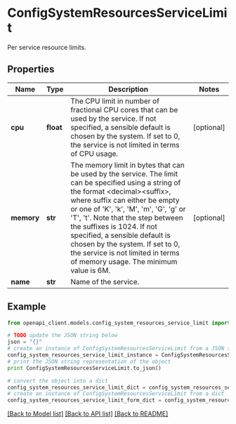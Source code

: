 # ConfigSystemResourcesServiceLimit

Per service resource limits.

## Properties

Name | Type | Description | Notes
------------ | ------------- | ------------- | -------------
**cpu** | **float** | The CPU limit in number of fractional CPU cores that can be used by the service. If not specified, a sensible default is chosen by the system. If set to 0, the service is not limited in terms of CPU usage. | [optional] 
**memory** | **str** | The memory limit in bytes that can be used by the service. The limit can be specified using a string of the format &lt;decimal&gt;&lt;suffix&gt;, where suffix can either be empty or one of &#39;K&#39;, &#39;k&#39;, &#39;M&#39;, &#39;m&#39;, &#39;G&#39;, &#39;g&#39; or &#39;T&#39;, &#39;t&#39;. Note that the step between the suffixes is 1024. If not specified, a sensible default is chosen by the system. If set to 0, the service is not limited in terms of memory usage. The minimum value is 6M. | [optional] 
**name** | **str** | Name of the service. | 

## Example

```python
from openapi_client.models.config_system_resources_service_limit import ConfigSystemResourcesServiceLimit

# TODO update the JSON string below
json = "{}"
# create an instance of ConfigSystemResourcesServiceLimit from a JSON string
config_system_resources_service_limit_instance = ConfigSystemResourcesServiceLimit.from_json(json)
# print the JSON string representation of the object
print ConfigSystemResourcesServiceLimit.to_json()

# convert the object into a dict
config_system_resources_service_limit_dict = config_system_resources_service_limit_instance.to_dict()
# create an instance of ConfigSystemResourcesServiceLimit from a dict
config_system_resources_service_limit_form_dict = config_system_resources_service_limit.from_dict(config_system_resources_service_limit_dict)
```
[[Back to Model list]](../README.md#documentation-for-models) [[Back to API list]](../README.md#documentation-for-api-endpoints) [[Back to README]](../README.md)


